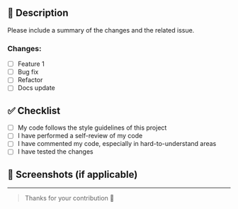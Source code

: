 ## 📌 Description

Please include a summary of the changes and the related issue. 

### Changes:
- [ ] Feature 1
- [ ] Bug fix
- [ ] Refactor
- [ ] Docs update

## ✅ Checklist

- [ ] My code follows the style guidelines of this project
- [ ] I have performed a self-review of my code
- [ ] I have commented my code, especially in hard-to-understand areas
- [ ] I have tested the changes

## 📸 Screenshots (if applicable)

---

> Thanks for your contribution 🙌
